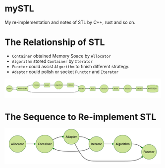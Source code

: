 # mySTL

My re-implementation and notes of STL by C++, rust and so on.

# The Relationship of STL 

- ```Container``` obtained Memory Soace by ```Allocator```
- ```Algorithm``` stored ```Container``` by ```Iterator```
- ```Functor``` could assist ```Algorithm``` to finish different strategy.
- ```Adaptor``` could polish or socket ```Functor``` and ```Iterator```

![picture 2](images/c2c2623ba4b1c8f9a04e5af724cb8ea50b5ce837f51782f717bc5034b0225eb0.png)  
  
# The Sequence to Re-implement STL

![picture 3](images/73e0acec1c8ce25a253857fdcbfa0bee1e440cf2e214b7a1444aa328747c2d92.png)  


